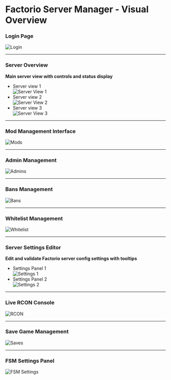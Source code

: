 # Factorio Server Manager - Visual Overview


### Login Page
![Login](login.png)

---

### Server Overview
**Main server view with controls and status display**
- Server view 1  
  ![Server View 1](server_view_1.png)
- Server view 2  
  ![Server View 2](server_view_2.png)
- Server view 3  
  ![Server View 3](server_view_3.png)

---

### Mod Management Interface
![Mods](mods.png)

---

### Admin Management
![Admins](factorio_admins.png)

---

### Bans Management
![Bans](factorio_bans.png)

---

### Whitelist Management
![Whitelist](factorio_whitelist.png)

---

### Server Settings Editor
**Edit and validate Factorio server config settings with tooltips**
- Settings Panel 1  
  ![Settings 1](factorio_settings_1.png)
- Settings Panel 2  
  ![Settings 2](factorio_settings_2.png)
  
---

### Live RCON Console
![RCON](rcon.png)

---

### Save Game Management
![Saves](saves.png)

---

### FSM Settings Panel
![FSM Settings](fsm_settings.png)
